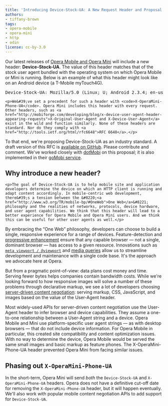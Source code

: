 ```yaml
---
title: 'Introducing Device-Stock-UA: A New Request Header and Proposal'
authors:
- tiffany-brown
tags:
- opera-mobile
- opera-mini
- http
- odin
license: cc-by-3.0
---
```


<p>Our latest releases of <a href="http://www.opera.com/mobile/">Opera Mobile and Opera Mini</a> will include a new header: <b>Device-Stock-UA</b>. The value of this header matches that of the stock user agent bundled with the operating system on which Opera Mobile or Mini is running. Below is an example of what this header might look like on an Android device (a T-Mobile myTouch4G). </p>

<pre>Device-Stock-UA: Mozilla/5.0 (Linux; U; Android 2.3.4; en-us; myTouch4G Build/GRJ22) AppleWebKit/533.1 (KHTML, like Gecko) Version/4.0 Mobile Safari/533.1</pre>

    <p>We&#39;ve set a precedent for such a header with <code>X-OperaMini-Phone-UA</code>. Opera Mini includes this header with every request. Other headers, such as <a href="http://mobiforge.com/developing/blog/x-device-user-agent-header-appearing-requests">X-Original-User-Agent and X-Device-User-Agent</a> exist in the wild and function similarly. None of these headers are standard. Nor do they comply with <a href="http://tools.ietf.org/html/rfc6648">RFC 6648</a>.</p>

<p>To that end, we&#39;re proposing Device-Stock-UA as an industry standard. A draft version of this RFC is <a href="https://github.com/operasoftware/Device-Stock-UA-RFC">available on GitHub</a>. Please contribute and comment.  We&#39;ve worked closely with <a href="http://dotmobi.com/">dotMobi</a> on this proposal; it is also implemented in their <a href="http://gomobi.info/">goMobi service</a>. </p>

<h2>Why introduce a new header?</h2>

    <p>The goal of Device-Stock-UA is to help mobile site and application developers determine the device on which an HTTP client is running and adapt content accordingly. In mobile-centric web development, there&#39;s a tension between the &#8220;<a href="http://www.w3.org/TR/mobile-bp/#OneWeb">One Web</a>&#8221; philosophy and the realities of networks, protocols, device hardware, and user agent capabilities. We think that this header will lead to a better experience for Opera Mobile and Opera Mini users. And we think this can be useful for other user agents as well.</p>

<p>By embracing the &#8220;One Web&#8221; philosophy, developers can choose to build a single, responsive experience for a range of devices. Feature-detection and <a href="http://www.w3.org/community/webed/wiki/Graceful_degredation_versus_progressive_enhancement">progressive enhancement</a> ensure that any capable browser &#8212; not a single, dominant browser &#8212; has access to a given resource. Innovations such as <a href="http://dev.opera.com/articles/view/an-introduction-to-meta-viewport-and-viewport/"><code>meta viewport / @viewport</code></a> and <a href="http://dev.opera.com/articles/view/love-your-devices-adaptive-web-design-with-media-queries-viewport-and-more/">media queries</a> allow us to streamline development and maintenance with a single code base. It&#39;s the approach we advocate here at Opera.</p>

<p>But from a pragmatic point-of-view: data plans cost money and time. Serving fewer bytes helps companies contain bandwidth costs. While we&#39;re looking forward to how responsive images will solve a number of these problems through declarative markup, we see a lot of developers choosing <a href="http://tools.ietf.org/html/rfc2616#page-72">server-driven content negotiation</a>: serving markup, CSS, JavaScript, and images based on the value of the User-Agent header.</p>

<p>Most widely-used APIs for server-driven content negotiation use the User-Agent header to infer browser and device capabilities. They assume a one-to-one relationship between a User-Agent string and a device. Opera Mobile and Mini use platform-specific user agent strings &#8212; as with desktop browsers &#8212; that do not include device information. For Opera Mobile in particular, this created site compatibility and content optimization issues. With no way to determine the device, Opera Mobile would be served the same small images and basic markup as feature phones. The X-OperaMini-Phone-UA header prevented Opera Mini from facing similar issues.

<h2>Phasing out <code>X-OperaMini-Phone-UA</code></h2>

<p>In the short-term, Opera Mini will send <em>both</em> the <code>Device-Stock-UA</code> and <code>X-OperaMini-Phone-UA</code> headers. Opera does not have a definitive cut-off date for removing the <code>X-OperaMini-Phone-UA</code> header, but it will happen eventually. We&#39;ll also work with popular mobile content negotiation APIs to add support for <code>Device-Stock-UA</code>.</p></p>
